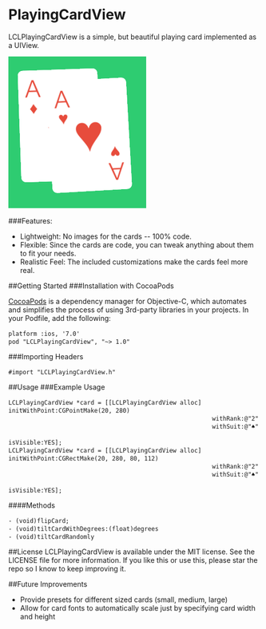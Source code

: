 PlayingCardView
===============

LCLPlayingCardView is a simple, but beautiful playing card implemented as a UIView.

![image](LCLPlayingCardViewScreenshot.png)

###Features:

- Lightweight:  No images for the cards -- 100% code.
- Flexible: Since the cards are code, you can tweak anything about them to fit your needs.
- Realistic Feel:  The included customizations make the cards feel more real.


##Getting Started
###Installation with CocoaPods

[CocoaPods](http://cocoapods.org/) is a dependency manager for Objective-C, which automates and simplifies the process of using 3rd-party libraries in your projects.  In your Podfile, add the following:
```ios
platform :ios, '7.0'
pod "LCLPlayingCardView", "~> 1.0"
```

###Importing Headers
```ios
#import "LCLPlayingCardView.h"
```


##Usage
###Example Usage
```ios
LCLPlayingCardView *card = [[LCLPlayingCardView alloc] initWithPoint:CGPointMake(20, 280)
                                                         withRank:@"2"
                                                         withSuit:@"♠"
                                                        isVisible:YES];
LCLPlayingCardView *card = [[LCLPlayingCardView alloc] initWithPoint:CGRectMake(20, 280, 80, 112)
                                                         withRank:@"2"
                                                         withSuit:@"♠"
                                                        isVisible:YES];
```

####Methods
```ios
- (void)flipCard;
- (void)tiltCardWithDegrees:(float)degrees
- (void)tiltCardRandomly
```

##License
LCLPlayingCardView is available under the MIT license.  See the LICENSE file for more information.  If you like this or use this, please star the repo so I know to keep improving it.


##Future Improvements
- Provide presets for different sized cards (small, medium, large)
- Allow for card fonts to automatically scale just by specifying card width and height
